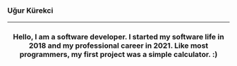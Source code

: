<h3 align="left">Uğur Kürekci</h3>
<hr/>
<h3 align="center">Hello, I am a software developer.
I started my software life in 2018 and my professional career in 2021. Like most programmers, my first project was a simple calculator. :)</h3>


